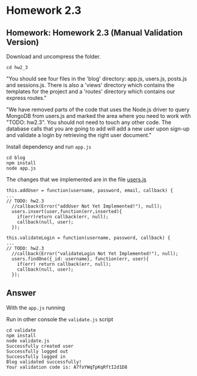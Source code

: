 # Homework 2.3

## Homework: Homework 2.3 (Manual Validation Version)

Download and uncompress the folder.

`cd hw2_3`

"You should see four files in the 'blog' directory: app.js, users.js, posts.js and sessions.js. There is also a 'views' directory which contains the templates for the project and a 'routes' directory which contains our express routes."

"We have removed parts of the code that uses the Node.js driver to query MongoDB from users.js and marked the area where you need to work with "TODO: hw2.3". You should not need to touch any other code. The database calls that you are going to add will add a new user upon sign-up and validate a login by retrieving the right user document."


Install dependency and run `app.js`

```
cd blog
npm install
node app.js
```

The changes that we implemented are in the file [users.js](blog/users.js)

```
this.addUser = function(username, password, email, callback) {
...
// TODO: hw2.3
  //callback(Error("addUser Not Yet Implemented!"), null);
  users.insert(user,function(err,inserted){
    if(err)return callback(err, null);
    callback(null, user);
  });
```

```
this.validateLogin = function(username, password, callback) {
...
// TODO: hw2.3
  //callback(Error("validateLogin Not Yet Implemented!"), null);
  users.findOne({_id: username}, function(err, user){
    if(err) return callback(err, null);
    callback(null, user);
  });
```

## Answer

With the `app.js` running

Run in other console the  `validate.js` script
```
cd validate
npm install
node validate.js
Successfully created user
Successfully logged out
Successfully logged in
Blog validated successfully!
Your validation code is: A7foYWqTpKqRftI2d1D8
```

